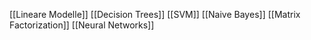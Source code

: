 [[Lineare Modelle]]
[[Decision Trees]]
[[SVM]]
[[Naive Bayes]]
[[Matrix Factorization]]
[[Neural Networks]]